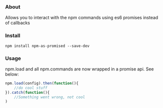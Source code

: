 ### About

Allows you to interact with the npm commands using es6 promises instead of callbacks

### Install

`npm install npm-as-promised --save-dev`

### Usage

npm.load and all npm.commands are now wrapped in a promise api. See below:

```javascript
npm.load(config).then(function(){
    //do cool stuff
}).catch(function(){
    //Something went wrong, not cool
)

```


